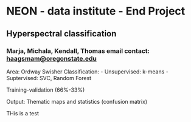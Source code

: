 # NEON - data institute - End Project
## Hyperspectral classification

### Marja, Michala, Kendall, Thomas  email contact: haagsmam@oregonstate.edu

Area: Ordway Swisher
Classification:
	- Unsupervised: k-means
	- Suptervised: SVC, Random Forest

Training-validation (66%-33%)

Output: Thematic maps and statistics (confusion matrix)

THis is a test
